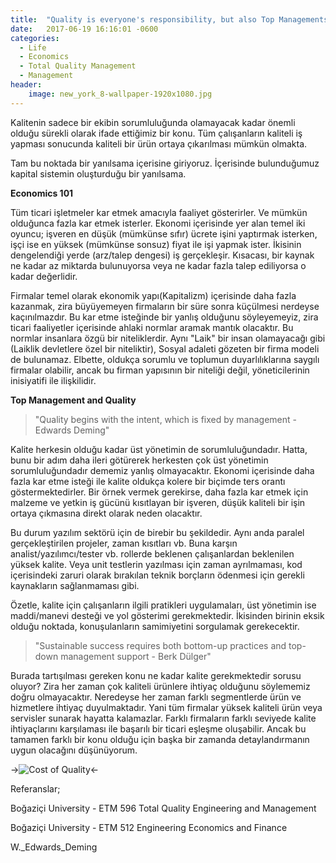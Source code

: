 ```yaml
---
title:  "Quality is everyone's responsibility, but also Top Managements"
date:   2017-06-19 16:16:01 -0600
categories:
  - Life
  - Economics
  - Total Quality Management
  - Management
header:
    image: new_york_8-wallpaper-1920x1080.jpg
---
```


Kalitenin sadece bir ekibin sorumluluğunda olamayacak kadar önemli olduğu sürekli olarak ifade ettiğimiz bir konu. Tüm çalışanların kaliteli iş yapması sonucunda kaliteli bir ürün ortaya çıkarılması mümkün olmakta.

Tam bu noktada bir yanılsama içerisine giriyoruz. İçerisinde bulunduğumuz kapital sistemin oluşturduğu bir yanılsama.

<b>Economics 101</b>

Tüm ticari işletmeler kar etmek amacıyla faaliyet gösterirler. Ve mümkün olduğunca fazla kar etmek isterler. Ekonomi içerisinde yer alan temel iki oyuncu; işveren en düşük (mümkünse sıfır) ücrete işini yaptırmak isterken, işçi ise en yüksek (mümkünse sonsuz) fiyat ile işi yapmak ister. İkisinin dengelendiği yerde (arz/talep dengesi) iş gerçekleşir. Kısacası, bir kaynak  ne kadar az miktarda bulunuyorsa veya ne kadar fazla talep ediliyorsa o kadar değerlidir.

Firmalar temel olarak  ekonomik yapı(Kapitalizm) içerisinde daha fazla kazanmak, zira büyüyemeyen firmaların bir süre sonra küçülmesi nerdeyse kaçınılmazdır. Bu kar etme isteğinde bir yanlış olduğunu söyleyemeyiz, zira ticari faaliyetler içerisinde ahlaki normlar aramak mantık olacaktır. Bu normlar insanlara özgü bir niteliklerdir. Aynı "Laik" bir insan olamayacağı gibi (Laiklik devletlere özel bir niteliktir), Sosyal adaleti gözeten bir firma modeli de bulunamaz. Elbette, oldukça sorumlu ve toplumun duyarlılıklarına saygılı firmalar olabilir, ancak bu firman yapısının bir niteliği değil, yöneticilerinin inisiyatifi ile ilişkilidir.

<b>Top Management and Quality</b>

>"Quality begins with the intent, which is fixed by management - Edwards Deming"

Kalite herkesin olduğu kadar üst yönetimin de sorumluluğundadır. Hatta, bunu bir adım daha ileri götürerek herkesten çok üst yönetimin sorumluluğundadır dememiz yanlış olmayacaktır. Ekonomi içerisinde daha fazla kar etme isteği ile kalite oldukça kolere bir biçimde ters orantı göstermektedirler. Bir örnek vermek gerekirse, daha fazla kar etmek için malzeme ve yetkin iş gücünü kısıtlayan bir işveren, düşük kaliteli bir işin ortaya çıkmasına direkt olarak neden olacaktır. 

Bu durum yazılım sektörü için de birebir bu şekildedir. Aynı anda paralel gerçekleştirilen projeler, zaman kısıtları vb. Buna karşın analist/yazılımcı/tester vb. rollerde beklenen çalışanlardan beklenilen yüksek kalite. Veya unit testlerin yazılması için zaman ayrılmaması, kod içerisindeki zaruri olarak bırakılan teknik borçların ödenmesi için gerekli kaynakların sağlanmaması gibi. 

Özetle, kalite için çalışanların ilgili pratikleri uygulamaları, üst yönetimin ise maddi/manevi desteği ve yol gösterimi gerekmektedir. İkisinden birinin eksik olduğu noktada, konuşulanların samimiyetini sorgulamak gerekecektir.

>"Sustainable success requires both bottom-up practices and top-down management support - Berk Dülger"

Burada tartışılması gereken konu ne kadar kalite gerekmektedir sorusu oluyor? Zira her zaman çok kaliteli ürünlere ihtiyaç olduğunu söylememiz doğru olmayacaktır. Neredeyse her zaman farklı segmentlerde ürün ve hizmetlere ihtiyaç duyulmaktadır. Yani tüm firmalar yüksek kaliteli ürün veya servisler sunarak hayatta kalamazlar. Farklı firmaların farklı seviyede kalite ihtiyaçlarını karşılaması ile başarılı bir ticari eşleşme oluşabilir. Ancak bu tamamen farklı bir konu olduğu için başka bir zamanda detaylandırmanın uygun olacağını düşünüyorum.

->![Cost of Quality](https://berkdulger.github.io/images/cost-of-quality-curve.jpg "Cost of Quality")<-

Referanslar;

Boğaziçi University - ETM 596 Total Quality Engineering and Management

Boğaziçi University - ETM 512 Engineering Economics and Finance

W._Edwards_Deming